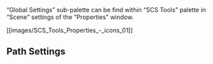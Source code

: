“Global Settings” sub-palette can be find within “SCS Tools” palette in “Scene” settings of the “Properties” window.

[[images/SCS_Tools_Properties_-_icons_01]]
## Path Settings